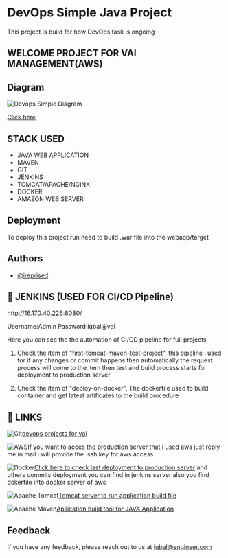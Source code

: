 # DevOps Simple Java Project

This project is build for how DevOps task is ongoing

## WELCOME PROJECT FOR VAI MANAGEMENT(AWS)

## Diagram

![Devops Simple Diagram](https://i.imgur.com/00t21Yb.png)

[Click here](http://16.16.142.13:8080/webapp/)

## STACK USED

- JAVA WEB APPLICATION
- MAVEN
- GIT
- JENKINS
- TOMCAT/APACHE/NGINX
- DOCKER
- AMAZON WEB SERVER

## Deployment

To deploy this project run need to build .war file into the webapp/target

## Authors

- [@ireprised](https://github.com/ireprised)

## 🚀 JENKINS (USED FOR CI/CD Pipeline)

http://16.170.40.226:8080/

Username:Admin
Password:iqbal@vai

Here you can see the the automation of CI/CD pipeline for full projects

1. Check the item of "first-tomcat-maven-test-project", this pipeline i used for if any changes or commit happens then automatically the request process
   will come to the item then test and build process starts for deployment
   to production server

2. Check the item of "deploy-on-docker", The dockerfile used to build container and get latest artificates to the build procedure

## 🔗 LINKS

![Git](https://img.shields.io/badge/git-%23F05033.svg?style=for-the-badge&logo=git&logoColor=white)[devops projects for vai](https://github.com/ireprised/devops_project_for_vai/)

![AWS](https://img.shields.io/badge/Amazon_AWS-FF9900?style=for-the-badge&logo=amazonaws&logoColor=white)If you want to acces the production server that i used aws just reply me in mail i will provide the .ssh key for aws access

![Docker](https://img.shields.io/badge/Docker-2CA5E0?style=for-the-badge&logo=docker&logoColor=white)[Click here to check last deployment to production server](http://16.16.142.13:8080/webapp/)
and others commits deployment you can find in jenkins server also you find dckerfile into docker server of aws

![Apache Tomcat](https://img.shields.io/badge/apache%20tomcat-%23F8DC75.svg?style=for-the-badge&logo=apache-tomcat&logoColor=black)[Tomcat server to run application build file](http://16.16.193.176:8080)

![Apache Maven](https://img.shields.io/badge/Apache%20Maven-C71A36?style=for-the-badge&logo=Apache%20Maven&logoColor=white)[Apllication build tool for JAVA Application](http://16.16.193.176:8080)

## Feedback

If you have any feedback, please reach out to us at iqbal@engineer.com
